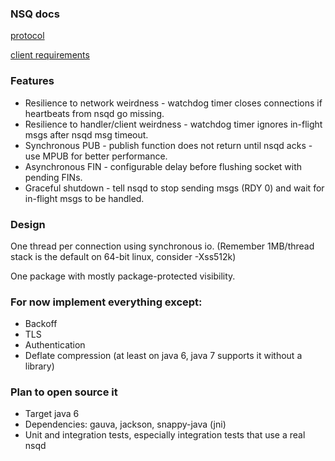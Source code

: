 
### NSQ docs
[protocol](http://nsq.io/clients/tcp_protocol_spec.html)

[client requirements](http://nsq.io/clients/building_client_libraries.html)

### Features
- Resilience to network weirdness - watchdog timer closes connections if heartbeats from nsqd go missing.
- Resilience to handler/client weirdness - watchdog timer ignores in-flight msgs after nsqd msg timeout.
- Synchronous PUB - publish function does not return until nsqd acks - use MPUB for better performance.
- Asynchronous FIN - configurable delay before flushing socket with pending FINs.
- Graceful shutdown - tell nsqd to stop sending msgs (RDY 0) and wait for in-flight msgs to be handled.

### Design
One thread per connection using synchronous io.
(Remember 1MB/thread stack is the default on 64-bit linux, consider -Xss512k)

One package with mostly package-protected visibility.

### For now implement everything except:
- Backoff 
- TLS
- Authentication
- Deflate compression (at least on java 6, java 7 supports it without a library)

### Plan to open source it
- Target java 6
- Dependencies: gauva, jackson, snappy-java (jni)
- Unit and integration tests, especially integration tests that use a real nsqd

